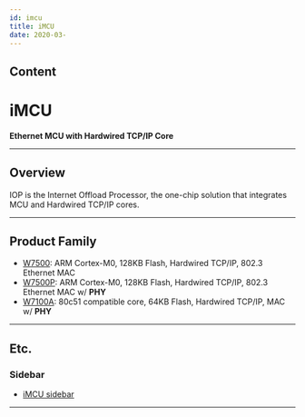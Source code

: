 ```yaml
---
id: imcu
title: iMCU
date: 2020-03-
---
```



## Content

# iMCU

**Ethernet MCU with Hardwired TCP/IP Core**

-----

## Overview

IOP is the Internet Offload Processor, the one-chip solution that
integrates MCU and Hardwired TCP/IP cores.

-----

## Product Family

  - [W7500](/products/w7500/start): ARM Cortex-M0, 128KB Flash,
    Hardwired TCP/IP, 802.3 Ethernet MAC
  - [W7500P](/products/w7500p/start): ARM Cortex-M0, 128KB Flash,
    Hardwired TCP/IP, 802.3 Ethernet MAC w/ **PHY**
  - [W7100A](http://www.wiznet.io/product-item/w7100a/): 80c51
    compatible core, 64KB Flash, Hardwired TCP/IP, MAC w/ **PHY**

-----

## Etc.

### Sidebar

  - [iMCU sidebar](/products/imcu/sidebar)

-----

